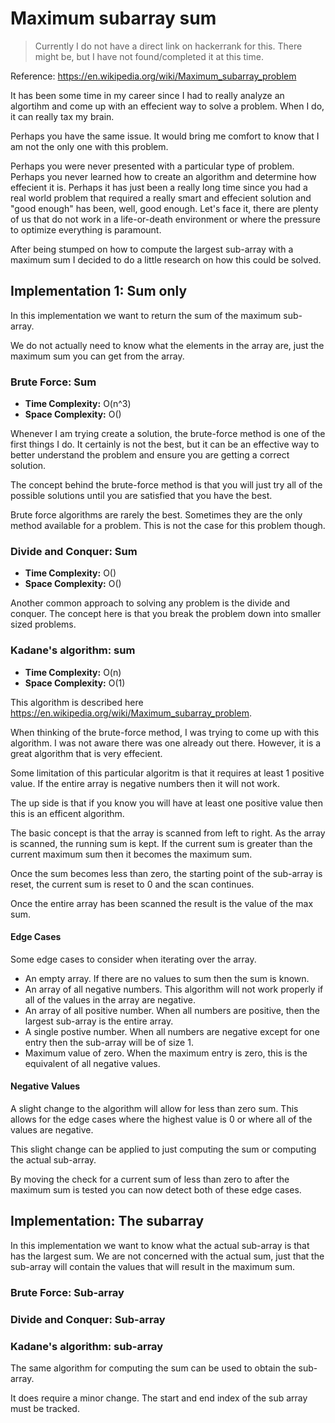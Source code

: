 # Maximum subarray sum

> Currently I do not have a direct link on hackerrank for this.  There might be, but I have not found/completed it at this time.

Reference: <https://en.wikipedia.org/wiki/Maximum_subarray_problem>

It has been some time in my career since I had to really analyze an algortihm and come up with an effecient way to solve a problem. When I do, it can really tax my brain.

Perhaps you have the same issue.  It would bring me comfort to know that I am not the only one with this problem.

Perhaps you were never presented with a particular type of problem.  Perhaps you never learned how to create an algorithm and determine how effecient it is.  Perhaps it has just been a really long time since you had a real world problem that required a really smart and effecient solution and "good enough" has been, well, good enough. Let's face it, there are plenty of us that do not work in a life-or-death environment or where the pressure to optimize everything is paramount.

After being stumped on how to compute the largest sub-array with a maximum sum I decided to do a little research on how this could be solved.

## Implementation 1: Sum only

In this implementation we want to return the sum of the maximum sub-array.

We do not actually need to know what the elements in the array are, just the maximum sum you can get from the array.

### Brute Force: Sum

- **Time Complexity:** O(n^3)
- **Space Complexity:** O()

Whenever I am trying create a solution, the brute-force method is one of the first things I do.  It certainly is not the best, but it can be an effective way to better understand the problem and ensure you are getting a correct solution.

The concept behind the brute-force method is that you will just try all of the possible solutions until you are satisfied that you have the best.

Brute force algorithms are rarely the best.  Sometimes they are the only method available for a problem.  This is not the case for this problem though.

### Divide and Conquer: Sum

- **Time Complexity:** O()
- **Space Complexity:** O()

Another common approach to solving any problem is the divide and conquer.  The concept here is that you break the problem down into smaller sized problems.

### Kadane's algorithm: sum

- **Time Complexity:** O(n)
- **Space Complexity:** O(1)

This algorithm is described here <https://en.wikipedia.org/wiki/Maximum_subarray_problem>.  

When thinking of the brute-force method, I was trying to come up with this algorithm.  I was not aware there was one already out there.  However, it is a great algorithm that is very effecient.

Some limitation of this particular algoritm is that it requires at least 1 positive value.  If the entire array is negative numbers then it will not work.

The up side is that if you know you will have at least one positive value then this is an efficent algorithm.

The basic concept is that the array is scanned from left to right.  As the array is scanned, the running sum is kept.  If the current sum is greater than the current maximum sum then it becomes the maximum sum.

Once the sum becomes less than zero, the starting point of the sub-array is reset, the current sum is reset to 0 and the scan continues.

Once the entire array has been scanned the result is the value of the max sum.

#### Edge Cases

Some edge cases to consider when iterating over the array.

- An empty array.  If there are no values to sum then the sum is known.
- An array of all negative numbers.  This algorithm will not work properly if all of the values in the array are negative.
- An array of all positive number.  When all numbers are positive, then the largest sub-array is the entire array.
- A single postive number.  When all numbers are negative except for one entry then the sub-array will be of size 1.
- Maximum value of zero. When the maximum entry is zero, this is the equivalent of all negative values.

#### Negative Values

A slight change to the algorithm will allow for less than zero sum. This allows for the edge cases where the highest value is 0 or where all of the values are negative.

This slight change can be applied to just computing the sum or computing the actual sub-array.

By moving the check for a current sum of less than zero to after the maximum sum is tested you can now detect both of these edge cases.

## Implementation: The subarray

In this implementation we want to know what the actual sub-array is that has the largest sum.  We are not concerned with the actual sum, just that the sub-array will contain the values that will result in the maximum sum.

### Brute Force: Sub-array

### Divide and Conquer: Sub-array

### Kadane's algorithm: sub-array

The same algorithm for computing the sum can be used to obtain the sub-array.

It does require a minor change.  The start and end index of the sub array must be tracked.
